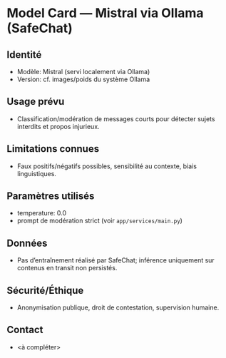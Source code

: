 # Model Card — Mistral via Ollama (SafeChat)

## Identité

- Modèle: Mistral (servi localement via Ollama)
- Version: cf. images/poids du système Ollama

## Usage prévu

- Classification/modération de messages courts pour détecter sujets interdits et propos injurieux.

## Limitations connues

- Faux positifs/négatifs possibles, sensibilité au contexte, biais linguistiques.

## Paramètres utilisés

- temperature: 0.0
- prompt de modération strict (voir `app/services/main.py`)

## Données

- Pas d’entraînement réalisé par SafeChat; inférence uniquement sur contenus en transit non persistés.

## Sécurité/Éthique

- Anonymisation publique, droit de contestation, supervision humaine.

## Contact

- <à compléter>
